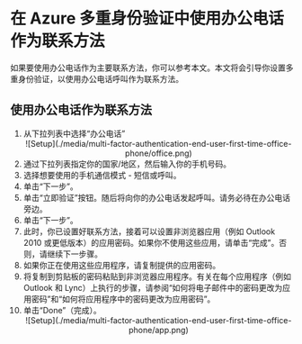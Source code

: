<properties 
	pageTitle="在 Azure MFA 中使用办公电话作为联系方法" 
	description="本页说明用户如何使用办公电话作为 Azure MFA 的主要联系方法。" 
	services="multi-factor-authentication" 
	documentationCenter="" 
	authors="billmath" 
	manager="stevenp" 
	editor="curtland"/>

<tags 
	ms.service="multi-factor-authentication" 
	ms.date="05/12/2016" 
	wacn.date="06/06/2016"/>

# 在 Azure 多重身份验证中使用办公电话作为联系方法

如果要使用办公电话作为主要联系方法，你可以参考本文。本文将会引导你设置多重身份验证，以使用办公电话呼叫作为联系方法。

## 使用办公电话作为联系方法

<ol>
<li>从下拉列表中选择“办公电话”</li>

<center>![Setup](./media/multi-factor-authentication-end-user-first-time-office-phone/office.png)</center>


<li>通过下拉列表指定你的国家/地区，然后输入你的手机号码。</li>
<li>选择想要使用的手机通信模式 - 短信或呼叫。</li>
<li>单击“下一步”。</li>
<li>单击“立即验证”按钮。随后将向你的办公电话发起呼叫。请务必待在办公电话旁边。
<li>单击“下一步”。</li>
<li>此时，你已设置好联系方法，接着可以设置非浏览器应用（例如 Outlook 2010 或更低版本）的应用密码。如果你不使用这些应用，请单击“完成”。否则，请继续下一步骤。
<li>如果你正在使用这些应用程序，请复制提供的应用密码。</li>

<li>将复制到剪贴板的密码粘贴到非浏览器应用程序。有关在每个应用程序（例如 Outlook 和 Lync）上执行的步骤，请参阅“如何将电子邮件中的密码更改为应用密码”和“如何将应用程序中的密码更改为应用密码”。</li>
<li>单击“Done”（完成）。</li>



<center>![Setup](./media/multi-factor-authentication-end-user-first-time-office-phone/app.png)</center>
 
<!---HONumber=Mooncake_0530_2016-->